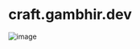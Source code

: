# craft.gambhir.dev

![image](https://github.com/user-attachments/assets/c16dfcb5-b0e8-4db7-91e5-2cab085f843b)
